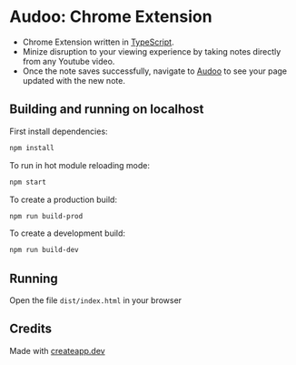 # Audoo: Chrome Extension

- Chrome Extension written in [TypeScript](https://www.typescriptlang.org/).
- Minize disruption to your viewing experience by taking notes directly from any Youtube video.
- Once the note saves successfully, navigate to [Audoo](https://bit.ly/audoo-it) to see your page updated with the new note.

## Building and running on localhost

First install dependencies:

```sh
npm install
```

To run in hot module reloading mode:

```sh
npm start
```

To create a production build:

```sh
npm run build-prod
```

To create a development build:

```sh
npm run build-dev
```

## Running

Open the file `dist/index.html` in your browser

## Credits

Made with [createapp.dev](https://createapp.dev/)
